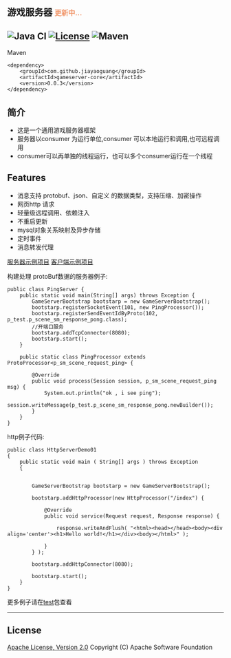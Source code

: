 ## 游戏服务器  <font color=#f1986d size=3>更新中...</font>
![Java CI](https://github.com/jiayaoguang/gameserver/workflows/Java%20CI/badge.svg)
[![License](https://img.shields.io/badge/license-Apache%202-4EB1BA.svg)](https://www.apache.org/licenses/LICENSE-2.0.html)
![Maven](https://img.shields.io/maven-central/v/com.github.jiayaoguang/gameserver-core.svg)
------
Maven 

    <dependency>
        <groupId>com.github.jiayaoguang</groupId>
        <artifactId>gameserver-core</artifactId>
        <version>0.0.3</version>
    </dependency>

## 简介
* 这是一个通用游戏服务器框架
* 服务器以consumer 为运行单位,consumer 可以本地运行和调用,也可远程调用
* consumer可以再单独的线程运行，也可以多个consumer运行在一个线程

## Features
* 消息支持 protobuf、json、自定义 的数据类型，支持压缩、加密操作
* 网页http 请求
* 轻量级远程调用、依赖注入
* 不重启更新
* mysql对象关系映射及异步存储
* 定时事件
* 消息转发代理



[服务器示例项目](https://github.com/jiayaoguang/gameserver/tree/main/gameserver-example)
[客户端示例项目](https://github.com/jiayaoguang/gameclient)
	


构建处理 protoBuf数据的服务器例子:

    public class PingServer {
        public static void main(String[] args) throws Exception {
            GameServerBootstrap bootstarp = new GameServerBootstrap();
            bootstarp.registerSocketEvent(101, new PingProcessor());
            bootstarp.registerSendEventIdByProto(102, p_test.p_scene_sm_response_pong.class);
            //开端口服务
            bootstarp.addTcpConnector(8080);
            bootstarp.start();
        }
    
        public static class PingProcessor extends ProtoProcessor<p_sm_scene_request_ping> {
    
            @Override
            public void process(Session session, p_sm_scene_request_ping msg) {
                System.out.println("ok , i see ping");
                session.writeMessage(p_test.p_scene_sm_response_pong.newBuilder());
            }
        }
    }

http例子代码:

    public class HttpServerDemo01
    {
        public static void main ( String[] args ) throws Exception 
        {
        	
        	
        	GameServerBootstrap bootstarp = new GameServerBootstrap();
            
            bootstarp.addHttpProcessor(new HttpProcessor("/index") {
    			
    			@Override
    			public void service(Request request, Response response) {
    
    				response.writeAndFlush( "<html><head></head><body><div align='center'><h1>Hello world!</h1></div><body></html>" );
    				
    			}
    		} );
            
            bootstarp.addHttpConnector(8080);
            
            bootstarp.start();
        }
    }
    
更多例子请在[test](https://github.com/jiayaoguang/gameserver/tree/master/gameserver-test/src/main/java/org/jyg/gameserver/test)包查看

----------
## License
[Apache License, Version 2.0](http://www.apache.org/licenses/LICENSE-2.0.html) Copyright (C) Apache Software Foundation
	


